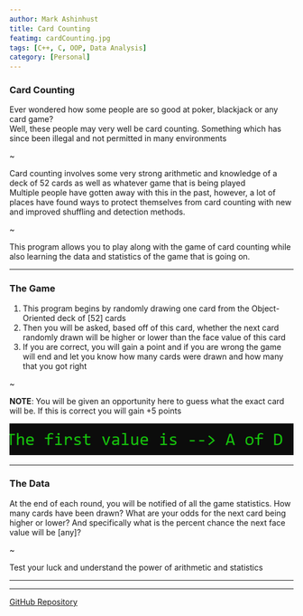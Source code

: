 ```yaml
---
author: Mark Ashinhust  
title: Card Counting
featimg: cardCounting.jpg
tags: [C++, C, OOP, Data Analysis]
category: [Personal]
---
```


### Card Counting

Ever wondered how some people are so good at poker, blackjack or any card game?  
Well, these people may very well be card counting. Something which has since been illegal and not permitted in many environments  

~  

Card counting involves some very strong arithmetic and knowledge of a deck of 52 cards as well as whatever game that is being played  
Multiple people have gotten away with this in the past, however, a lot of places have found ways to protect themselves from card counting with new and improved shuffling and detection methods.  

~  

This program allows you to play along with the game of card counting while also learning the data and statistics of the game that is going on.

---

### The Game  

1. This program begins by randomly drawing one card from the Object-Oriented deck of [52] cards
2. Then you will be asked, based off of this card, whether the next card randomly drawn will be higher or lower than the face value of this card
3. If you are correct, you will gain a point and if you are wrong the game will end and let you know how many cards were drawn and how many that you got right  

~  

**NOTE**: You will be given an opportunity here to guess what the exact card will be. If this is correct you will gain +5 points

![First Output](https://raw.githubusercontent.com/Markay12/cardCounting/main/media/firstValue.png)

---

### The Data

At the end of each round, you will be notified of all the game statistics. How many cards have been drawn? What are your odds for the next card being higher or lower? And specifically what is the percent chance the next face value will be [any]?  

~  

Test your luck and understand the power of arithmetic and statistics  

---
---

[GitHub Repository](https://github.com/Markay12/cardCounting)

